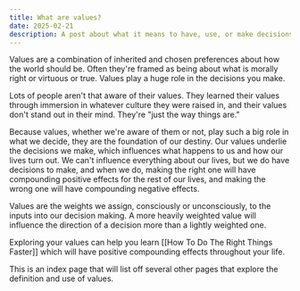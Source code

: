 ```yaml
---
title: What are values?
date: 2025-02-21
description: A post about what it means to have, use, or make decisions driven by values.
---
```

Values are a combination of inherited and chosen preferences about how the world should be. Often they're framed as being about what is morally right or virtuous or true. Values play a huge role in the decisions you make.

Lots of people aren't that aware of their values. They learned their values through immersion in whatever culture they were raised in, and their values don't stand out in their mind. They're "just the way things are."

Because values, whether we're aware of them or not, play such a big role in what we decide, they are the foundation of our destiny. Our values underlie the decisions we make, which influences what happens to us and how our lives turn out. We can't influence everything about our lives, but we do have decisions to make, and when we do, making the right one will have compounding positive effects for the rest of our lives, and making the wrong one will have compounding negative effects. 

Values are the weights we assign, consciously or unconsciously, to the inputs into our decision making. A more heavily weighted value will influence the direction of a decision more than a lightly weighted one. 

Exploring your values can help you learn [[How To Do The Right Things Faster]] which will have positive compounding effects throughout your life. 

This is an index page that will list off several other pages that explore the definition and use of values.